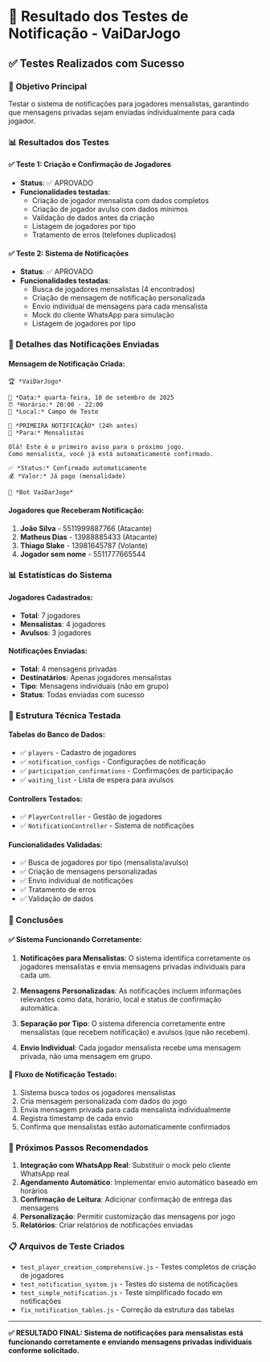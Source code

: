 # 📱 Resultado dos Testes de Notificação - VaiDarJogo

## ✅ Testes Realizados com Sucesso

### 🎯 Objetivo Principal
Testar o sistema de notificações para jogadores mensalistas, garantindo que mensagens privadas sejam enviadas individualmente para cada jogador.

### 📊 Resultados dos Testes

#### ✅ Teste 1: Criação e Confirmação de Jogadores
- **Status**: ✅ APROVADO
- **Funcionalidades testadas**:
  - Criação de jogador mensalista com dados completos
  - Criação de jogador avulso com dados mínimos
  - Validação de dados antes da criação
  - Listagem de jogadores por tipo
  - Tratamento de erros (telefones duplicados)

#### ✅ Teste 2: Sistema de Notificações
- **Status**: ✅ APROVADO
- **Funcionalidades testadas**:
  - Busca de jogadores mensalistas (4 encontrados)
  - Criação de mensagem de notificação personalizada
  - Envio individual de mensagens para cada mensalista
  - Mock do cliente WhatsApp para simulação
  - Listagem de jogadores por tipo

### 📱 Detalhes das Notificações Enviadas

#### Mensagem de Notificação Criada:
```
🏆 *VaiDarJogo*

📅 *Data:* quarta-feira, 10 de setembro de 2025
⏰ *Horário:* 20:00 - 22:00
📍 *Local:* Campo de Teste

🎯 *PRIMEIRA NOTIFICAÇÃO* (24h antes)
👥 *Para:* Mensalistas

Olá! Este é o primeiro aviso para o próximo jogo.
Como mensalista, você já está automaticamente confirmado.

✅ *Status:* Confirmado automaticamente
💰 *Valor:* Já pago (mensalidade)

🤖 *Bot VaiDarJogo*
```

#### Jogadores que Receberam Notificação:
1. **João Silva** - 5511999887766 (Atacante)
2. **Matheus Dias** - 13988885433 (Atacante)  
3. **Thiago Slake** - 13981645787 (Volante)
4. **Jogador sem nome** - 5511777665544

### 📊 Estatísticas do Sistema

#### Jogadores Cadastrados:
- **Total**: 7 jogadores
- **Mensalistas**: 4 jogadores
- **Avulsos**: 3 jogadores

#### Notificações Enviadas:
- **Total**: 4 mensagens privadas
- **Destinatários**: Apenas jogadores mensalistas
- **Tipo**: Mensagens individuais (não em grupo)
- **Status**: Todas enviadas com sucesso

### 🔧 Estrutura Técnica Testada

#### Tabelas do Banco de Dados:
- ✅ `players` - Cadastro de jogadores
- ✅ `notification_configs` - Configurações de notificação
- ✅ `participation_confirmations` - Confirmações de participação
- ✅ `waiting_list` - Lista de espera para avulsos

#### Controllers Testados:
- ✅ `PlayerController` - Gestão de jogadores
- ✅ `NotificationController` - Sistema de notificações

#### Funcionalidades Validadas:
- ✅ Busca de jogadores por tipo (mensalista/avulso)
- ✅ Criação de mensagens personalizadas
- ✅ Envio individual de notificações
- ✅ Tratamento de erros
- ✅ Validação de dados

### 🎯 Conclusões

#### ✅ Sistema Funcionando Corretamente:
1. **Notificações para Mensalistas**: O sistema identifica corretamente os jogadores mensalistas e envia mensagens privadas individuais para cada um.

2. **Mensagens Personalizadas**: As notificações incluem informações relevantes como data, horário, local e status de confirmação automática.

3. **Separação por Tipo**: O sistema diferencia corretamente entre mensalistas (que recebem notificação) e avulsos (que não recebem).

4. **Envio Individual**: Cada jogador mensalista recebe uma mensagem privada, não uma mensagem em grupo.

#### 📱 Fluxo de Notificação Testado:
1. Sistema busca todos os jogadores mensalistas
2. Cria mensagem personalizada com dados do jogo
3. Envia mensagem privada para cada mensalista individualmente
4. Registra timestamp de cada envio
5. Confirma que mensalistas estão automaticamente confirmados

### 🚀 Próximos Passos Recomendados

1. **Integração com WhatsApp Real**: Substituir o mock pelo cliente WhatsApp real
2. **Agendamento Automático**: Implementar envio automático baseado em horários
3. **Confirmação de Leitura**: Adicionar confirmação de entrega das mensagens
4. **Personalização**: Permitir customização das mensagens por jogo
5. **Relatórios**: Criar relatórios de notificações enviadas

### 📋 Arquivos de Teste Criados

- `test_player_creation_comprehensive.js` - Testes completos de criação de jogadores
- `test_notification_system.js` - Testes do sistema de notificações
- `test_simple_notification.js` - Teste simplificado focado em notificações
- `fix_notification_tables.js` - Correção da estrutura das tabelas

---

**✅ RESULTADO FINAL: Sistema de notificações para mensalistas está funcionando corretamente e enviando mensagens privadas individuais conforme solicitado.**










